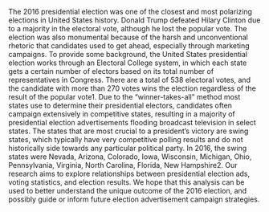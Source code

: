 The 2016 presidential election was one of the closest and most polarizing elections in United States history. Donald Trump defeated Hilary Clinton due to a majority in the electoral vote, although he lost the popular vote. The election was also monumental because of the harsh and unconventional rhetoric that candidates used to get ahead, especially through marketing campaigns. To provide some background, the United States presidential election works through an Electoral College system, in which each state gets a certain number of electors based on its total number of representatives in Congress. There are a total of 538 electoral votes, and the candidate with more than 270 votes wins the election regardless of the result of the popular vote1. Due to the “winner-takes-all” method most states use to determine their presidential electors, candidates often campaign extensively in competitive states, resulting in a majority of presidential election advertisements flooding broadcast television in select states. The states that are most crucial to a president’s victory are swing states, which typically have very competitive polling results and do not historically side towards any particular political party. In 2016, the swing states were Nevada, Arizona, Colorado, Iowa, Wisconsin, Michigan, Ohio, Pennsylvania, Virginia, North Carolina, Florida, New Hampshire2. Our research aims to explore relationships between presidential election ads, voting statistics, and election results. We hope that this analysis can be used to better understand the unique outcome of the 2016 election, and possibly guide or inform future election advertisement campaign strategies.
